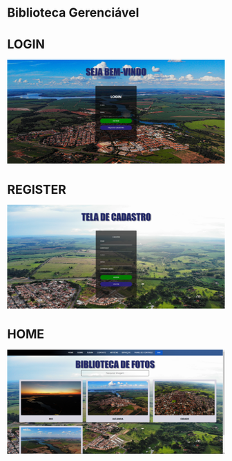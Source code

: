 # Biblioteca Gerenciável 

# LOGIN

![Screenshot](./assets/img/login.png)

# REGISTER 

![Screenshot](./assets/img/cadastro.png)

# HOME

![Screenshot](./assets/img/index.png)


